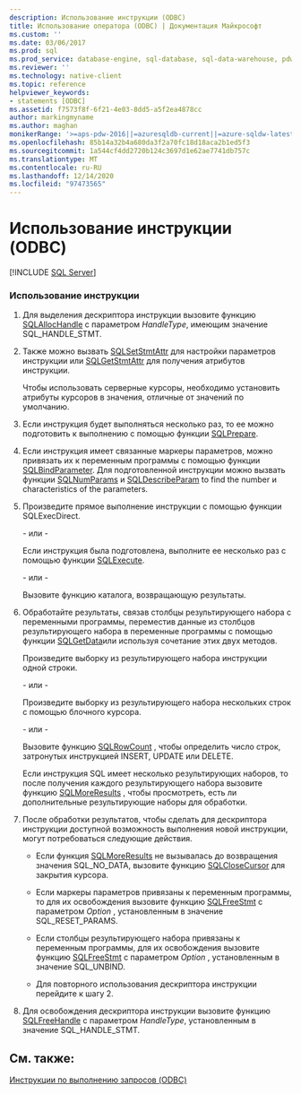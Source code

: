 ```yaml
---
description: Использование инструкции (ODBC)
title: Использование оператора (ODBC) | Документация Майкрософт
ms.custom: ''
ms.date: 03/06/2017
ms.prod: sql
ms.prod_service: database-engine, sql-database, sql-data-warehouse, pdw
ms.reviewer: ''
ms.technology: native-client
ms.topic: reference
helpviewer_keywords:
- statements [ODBC]
ms.assetid: f7573f8f-6f21-4e03-8dd5-a5f2ea4878cc
author: markingmyname
ms.author: maghan
monikerRange: '>=aps-pdw-2016||=azuresqldb-current||=azure-sqldw-latest||>=sql-server-2016||>=sql-server-linux-2017||=azuresqldb-mi-current'
ms.openlocfilehash: 85b14a32b4a680da3f2a70fc18d18aca2b1ed5f3
ms.sourcegitcommit: 1a544cf4dd2720b124c3697d1e62ae7741db757c
ms.translationtype: MT
ms.contentlocale: ru-RU
ms.lasthandoff: 12/14/2020
ms.locfileid: "97473565"
---
```

# <a name="use-a-statement-odbc"></a>Использование инструкции (ODBC)
[!INCLUDE [SQL Server](../../../includes/applies-to-version/sql-asdb-asdbmi-asa-pdw.md)]

    
### <a name="to-use-a-statement"></a>Использование инструкции  
  
1.  Для выделения дескриптора инструкции вызовите функцию [SQLAllocHandle](../../../odbc/reference/syntax/sqlallochandle-function.md) с параметром *HandleType*, имеющим значение SQL_HANDLE_STMT.  
  
2.  Также можно вызвать [SQLSetStmtAttr](../../../relational-databases/native-client-odbc-api/sqlsetstmtattr.md) для настройки параметров инструкции или [SQLGetStmtAttr](../../../relational-databases/native-client-odbc-api/sqlgetstmtattr.md) для получения атрибутов инструкции.  
  
     Чтобы использовать серверные курсоры, необходимо установить атрибуты курсоров в значения, отличные от значений по умолчанию.  
  
3.  Если инструкция будет выполняться несколько раз, то ее можно подготовить к выполнению с помощью функции [SQLPrepare](../../../odbc/reference/syntax/sqlprepare-function.md).  
  
4.  Если инструкция имеет связанные маркеры параметров, можно привязать их к переменным программы с помощью функции [SQLBindParameter](../../../relational-databases/native-client-odbc-api/sqlbindparameter.md). Для подготовленной инструкции можно вызвать функции [SQLNumParams](../../../odbc/reference/syntax/sqlnumparams-function.md) и [SQLDescribeParam](../../../relational-databases/native-client-odbc-api/sqldescribeparam.md) to find the number и characteristics of the parameters.  
  
5.  Произведите прямое выполнение инструкции с помощью функции SQLExecDirect.  
  
     \- или -  
  
     Если инструкция была подготовлена, выполните ее несколько раз с помощью функции [SQLExecute](../../../odbc/reference/syntax/sqlexecute-function.md).  
  
     \- или -  
  
     Вызовите функцию каталога, возвращающую результаты.  
  
6.  Обработайте результаты, связав столбцы результирующего набора с переменными программы, переместив данные из столбцов результирующего набора в переменные программы с помощью функции [SQLGetData](../../../relational-databases/native-client-odbc-api/sqlgetdata.md)или используя сочетание этих двух методов.  
  
     Произведите выборку из результирующего набора инструкции одной строки.  
  
     \- или -  
  
     Произведите выборку из результирующего набора нескольких строк с помощью блочного курсора.  
  
     \- или -  
  
     Вызовите функцию [SQLRowCount](../../../relational-databases/native-client-odbc-api/sqlrowcount.md) , чтобы определить число строк, затронутых инструкцией INSERT, UPDATE или DELETE.  
  
     Если инструкция SQL имеет несколько результирующих наборов, то после получения каждого результирующего набора вызовите функцию [SQLMoreResults](../../../relational-databases/native-client-odbc-api/sqlmoreresults.md) , чтобы просмотреть, есть ли дополнительные результирующие наборы для обработки.  
  
7.  После обработки результатов, чтобы сделать для дескриптора инструкции доступной возможность выполнения новой инструкции, могут потребоваться следующие действия.  
  
    -   Если функция [SQLMoreResults](../../../relational-databases/native-client-odbc-api/sqlmoreresults.md) не вызывалась до возвращения значения SQL_NO_DATA, вызовите функцию [SQLCloseCursor](../../../relational-databases/native-client-odbc-api/sqlclosecursor.md) для закрытия курсора.  
  
    -   Если маркеры параметров привязаны к переменным программы, то для их освобождения вызовите функцию [SQLFreeStmt](../../../relational-databases/native-client-odbc-api/sqlfreestmt.md) с параметром *Option* , установленным в значение SQL_RESET_PARAMS.  
  
    -   Если столбцы результирующего набора привязаны к переменным программы, для их освобождения вызовите функцию [SQLFreeStmt](../../../relational-databases/native-client-odbc-api/sqlfreestmt.md) с параметром *Option* , установленным в значение SQL_UNBIND.  
  
    -   Для повторного использования дескриптора инструкции перейдите к шагу 2.  
  
8.  Для освобождения дескриптора инструкции вызовите функцию [SQLFreeHandle](../../../relational-databases/native-client-odbc-api/sqlfreehandle.md) с параметром *HandleType*, установленным в значение SQL_HANDLE_STMT.  
  
## <a name="see-also"></a>См. также:  
 [Инструкции по выполнению запросов &#40;ODBC&#41;](../../../relational-databases/native-client-odbc-how-to/execute-queries/executing-queries-how-to-topics-odbc.md)  
  
